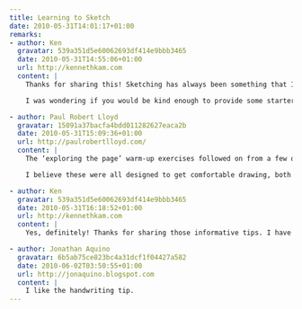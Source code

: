 ```yaml
---
title: Learning to Sketch
date: 2010-05-31T14:01:17+01:00
remarks:
- author: Ken
  gravatar: 539a351d5e60062693df414e9bbb3465
  date: 2010-05-31T14:55:06+01:00
  url: http://kennethkam.com
  content: |
    Thanks for sharing this! Sketching has always been something that I wanted to learn and seeing your sketches on Flickr has provided motivation for me to get my sketching book out again and to start drawing.

    I was wondering if you would be kind enough to provide some starter tips for beginners? I am interested in those ‘exploring the page’ warm-up exercises. Was it for warm-up and building up the confidence to start drawing?

- author: Paul Robert Lloyd
  gravatar: 15091a37bacfa4bdd011282627eaca2b
  date: 2010-05-31T15:09:36+01:00
  url: http://paulrobertlloyd.com/
  content: |
    The ‘exploring the page’ warm-up exercises followed on from a few others I haven’t shown. For example we drew straight lines, grids and circles, drew in the air (looking at an object on the table and exploring the surface in space) and created doodles that we then had to convert into objects – real or imaginary.

    I believe these were all designed to get comfortable drawing, both for yourself and in front of others. The goal of exploring the page was perhaps to get familiar with the space available and not be afraid of making marks on it. We were asked to explore the page as if it were a room, drawing a continuous line, entering on one side of the page, exiting on another once we felt we had explored the space enough. Hope this helps!

- author: Ken
  gravatar: 539a351d5e60062693df414e9bbb3465
  date: 2010-05-31T16:18:52+01:00
  url: http://kennethkam.com
  content: |
    Yes, definitely! Thanks for sharing those informative tips. I have no excuse to put off drawing now :D

- author: Jonathan Aquino
  gravatar: 6b5ab75ce823bc4a31dcf1f04427a582
  date: 2010-06-02T03:50:55+01:00
  url: http://jonaquino.blogspot.com
  content: |
    I like the handwriting tip.
---
```


